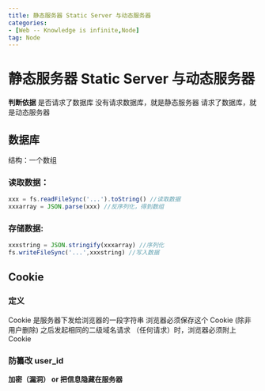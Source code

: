 ```yaml
---
title: 静态服务器 Static Server 与动态服务器
categories: 
- [Web -- Knowledge is infinite,Node]
tag: Node
---
```

# 静态服务器 Static Server 与动态服务器
**判断依据**
是否请求了数据库
没有请求数据库，就是静态服务器
请求了数据库，就是动态服务器
## 数据库
结构：一个数组
### 读取数据：
```javascript
xxx = fs.readFileSync('...').toString() //读取数据
xxxarray = JSON.parse(xxx) //反序列化，得到数组
```
### 存储数据:
```javascript
xxxstring = JSON.stringify(xxxarray) //序列化
fs.writeFileSync('...',xxxstring) //写入数据
```
## Cookie
### 定义
Cookie 是服务器下发给浏览器的一段字符串
浏览器必须保存这个 Cookie (除非用户删除)
之后发起相同的二级域名请求 （任何请求）时，浏览器必须附上 Cookie
### 防纂改 user_id
**加密（漏洞） or 把信息隐藏在服务器**
